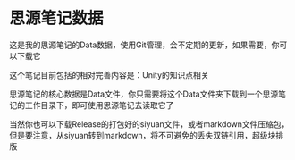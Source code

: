 # 思源笔记数据

这是我的思源笔记的Data数据，使用Git管理，会不定期的更新，如果需要，你可以下载它

这个笔记目前包括的相对完善内容是：Unity的知识点相关

思源笔记的核心数据是Data文件，你只需要将这个Data文件夹下载到一个思源笔记的工作目录下，即可使用思源笔记去读取它了

当然你也可以下载Release的打包好的siyuan文件，或者markdown文件压缩包，
但是要注意，从siyuan转到markdown，将不可避免的丢失双链引用，超级块排版